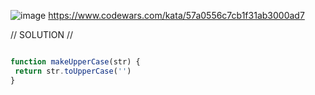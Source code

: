 ![image](https://github.com/user-attachments/assets/de28a755-145d-4dec-90f1-d77aa27c0bc7)
https://www.codewars.com/kata/57a0556c7cb1f31ab3000ad7

// SOLUTION //
```javascript

function makeUpperCase(str) {
 return str.toUpperCase('')
}
```
